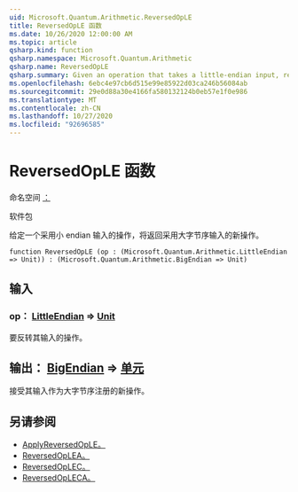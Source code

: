 ```yaml
---
uid: Microsoft.Quantum.Arithmetic.ReversedOpLE
title: ReversedOpLE 函数
ms.date: 10/26/2020 12:00:00 AM
ms.topic: article
qsharp.kind: function
qsharp.namespace: Microsoft.Quantum.Arithmetic
qsharp.name: ReversedOpLE
qsharp.summary: Given an operation that takes a little-endian input, returns a new operation that takes a big-endian input.
ms.openlocfilehash: 6ebc4e97cb6d515e99e85922d03ca246b56084ab
ms.sourcegitcommit: 29e0d88a30e4166fa580132124b0eb57e1f0e986
ms.translationtype: MT
ms.contentlocale: zh-CN
ms.lasthandoff: 10/27/2020
ms.locfileid: "92696585"
---
```

# <a name="reversedople-function"></a>ReversedOpLE 函数

命名空间 [：](xref:Microsoft.Quantum.Arithmetic)

软件包 [](https://nuget.org/packages/)


给定一个采用小 endian 输入的操作，将返回采用大字节序输入的新操作。

```qsharp
function ReversedOpLE (op : (Microsoft.Quantum.Arithmetic.LittleEndian => Unit)) : (Microsoft.Quantum.Arithmetic.BigEndian => Unit)
```


## <a name="input"></a>输入

### <a name="op--littleendian--unit"></a>op： [LittleEndian](xref:Microsoft.Quantum.Arithmetic.LittleEndian) => [Unit](xref:microsoft.quantum.lang-ref.unit) 

要反转其输入的操作。



## <a name="output--bigendian--unit"></a>输出： [BigEndian](xref:Microsoft.Quantum.Arithmetic.BigEndian) => [单元](xref:microsoft.quantum.lang-ref.unit) 

接受其输入作为大字节序注册的新操作。

## <a name="see-also"></a>另请参阅

- [ApplyReversedOpLE。](xref:Microsoft.Quantum.Arithmetic.ApplyReversedOpLE)
- [ReversedOpLEA。](xref:Microsoft.Quantum.Arithmetic.ReversedOpLEA)
- [ReversedOpLEC。](xref:Microsoft.Quantum.Arithmetic.ReversedOpLEC)
- [ReversedOpLECA。](xref:Microsoft.Quantum.Arithmetic.ReversedOpLECA)